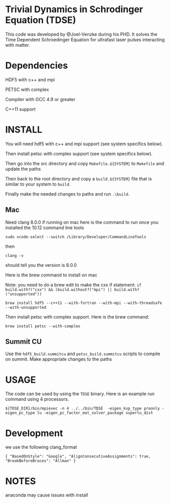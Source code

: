 # Trivial Dynamics in Schrodinger Equation (TDSE)

This code was developed by @Joel-Venzke during his PHD. It solves the Time Dependent Schroedinger Equation for ultrafast laser pulses interacting with matter.

# Dependencies

HDF5 with c++ and mpi

PETSC with complex

Compiler with GCC 4.9 or greater

C++11 support

# INSTALL

You will need hdf5 with c++ and mpi support (see system specifics below). 

Then install petsc with complex support (see system specifics below).

Then go into the src directory and copy `Makefile.${SYSTEM}` to `Makefile` and update the paths

Then back to the root directory and copy a `build.${SYSTEM}` file that is similar to your system to `build`. 

Finally make the needed changes to paths and run `.\build`.

## Mac

Need clang 8.0.0 if running on mac here is the command to run once you installed the 10.12 command line tools

`sudo xcode-select --switch /Library/Developer/CommandLineTools`

then

`clang -v` 

should tell you the version is 8.0.0

Here is the brew command to install on mac 

Note: you need to do a brew edit to make the cxx if statement: `if build.with?("cxx") && (build.without?("mpi") || build.with?("unsupported"))`

`brew install hdf5 --c++11 --with-fortran --with-mpi --with-threadsafe --with-unsupported`

Then install petsc with complex support. Here is the brew command:

`brew install petsc --with-complex`

## Summit CU

Use the `hdf5_build.summitcu` and `petsc_build.summitcu` scripts to compile on summit. Make appropriate changes to the paths


# USAGE
The code can be used by using the `TDSE` binary. Here is an example run command using 4 processors.

`${TDSE_DIR}/bin/mpiexec -n 4 ../../bin/TDSE  -eigen_ksp_type preonly -eigen_pc_type lu -eigen_pc_factor_mat_solver_package superlu_dist`

# Development 

we use the following clang_format 

`{
    "BasedOnStyle": "Google",
    "AlignConsecutiveAssignments": true,
    "BreakBeforeBraces": "Allman"
}`

# NOTES
anaconda may cause issues with install
